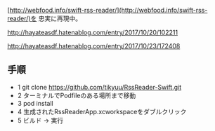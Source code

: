 


[http://webfood.info/swift-rss-reader/](http://webfood.info/swift-rss-reader/)を
忠実に再現中。

http://hayateasdf.hatenablog.com/entry/2017/10/20/102211

http://hayateasdf.hatenablog.com/entry/2017/10/23/172408

## 手順

- 1 git clone https://github.com/tikyuu/RssReader-Swift.git
- 2 ターミナルでPodfileのある場所まで移動
- 3 pod install
- 4 生成されたRssReaderApp.xcworkspaceをダブルクリック
- 5 ビルド → 実行

